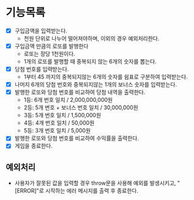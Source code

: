 # 기능목록
- [x] 구입금액을 입력받는다.
  - 천원 단위로 나누어 떨어져야하며, 이외의 경우 예외처리한다.
- [x] 구입금액 만큼의 로또를 발행한다
  - 로또는 장당 1천원이다.
  - 1개의 로또를 발행할 때 중복되지 않는 6개의 숫자를 뽑는다.
- [x] 당첨 번호를 입력받는다.
  - 1부터 45 까지의 중복되지않는 6개의 숫자를 쉼표로 구분하여 입력받는다.
- [x] 나머지 6개의 당첨 번호와 중복되지않는 1개의 보너스 숫자를 입력받는다.
- [x] 발행한 로또와 당첨 번호를 비교하여 당첨 내역을 출력한다.
  - 1등: 6개 번호 일치 / 2,000,000,000원
  - 2등: 5개 번호 + 보너스 번호 일치 / 30,000,000원
  - 3등: 5개 번호 일치 / 1,500,000원
  - 4등: 4개 번호 일치 / 50,000원
  - 5등: 3개 번호 일치 / 5,000원
- [x] 발행한 로또와 당첨 번호를 비교하여 수익률을 출력한다.
- [x] 게임을 종료한다.

## 예외처리
-  사용자가 잘못된 값을 입력할 경우 throw문을 사용해 예외를 발생시키고, "[ERROR]"로 시작하는 에러 메시지를 출력 후 종료한다.
